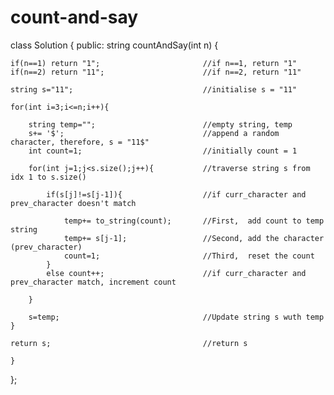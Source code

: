 # count-and-say

class Solution {
public:
    string countAndSay(int n) {
    
    if(n==1) return "1";                       //if n==1, return "1"
    if(n==2) return "11";                      //if n==2, return "11"
    
    string s="11";                             //initialise s = "11"
    
    for(int i=3;i<=n;i++){
        
        string temp="";                        //empty string, temp
        s+= '$';                               //append a random character, therefore, s = "11$"
        int count=1;                           //initially count = 1
        
        for(int j=1;j<s.size();j++){           //traverse string s from idx 1 to s.size()
            
            if(s[j]!=s[j-1]){                  //if curr_character and prev_character doesn't match
                
                temp+= to_string(count);       //First,  add count to temp string
                temp+= s[j-1];                 //Second, add the character (prev_character)
                count=1;                       //Third,  reset the count
            }
            else count++;                      //if curr_character and prev_character match, increment count
            
        }
        
        s=temp;                                //Update string s wuth temp
    }
    
    return s;                                  //return s

    }
};
